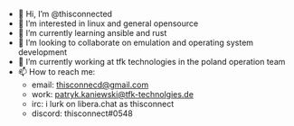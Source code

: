 - 👋 Hi, I’m @thisconnected
- 👀 I’m interested in linux and general opensource
- 🌱 I’m currently learning ansible and rust
- 💞️ I’m looking to collaborate on emulation and operating system development
- 🌱 I’m currently working at tfk technologies in the poland operation team
- 📫 How to reach me:
  - email: thisconnecd@gmail.com
  - work: patryk.kaniewski@tfk-technolgies.de
  - irc: i lurk on libera.chat as thisconnect
  - discord: thisconnect#0548

<!---
thisconnected/thisconnected is a ✨ special ✨ repository because its `README.md` (this file) appears on your GitHub profile.
You can click the Preview link to take a look at your changes.
--->
